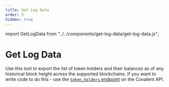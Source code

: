 ```yaml
---
title: Get Log Data
order: 5
hidden: true
---
```


import GetLogData from "../../components/get-log-data/get-log-data.js";

# Get Log Data

Use this tool to export the list of token holders and their balances as of any historical block height across the supported blockchains. If you want to write code to do this - use the [`token_holders` endpoint](https://www.covalenthq.com/docs/api/#get-/v1/{chain_id}/tokens/{address}/token_holders/) on the Covalent API. 

<p>
  <GetLogData />
</p>

